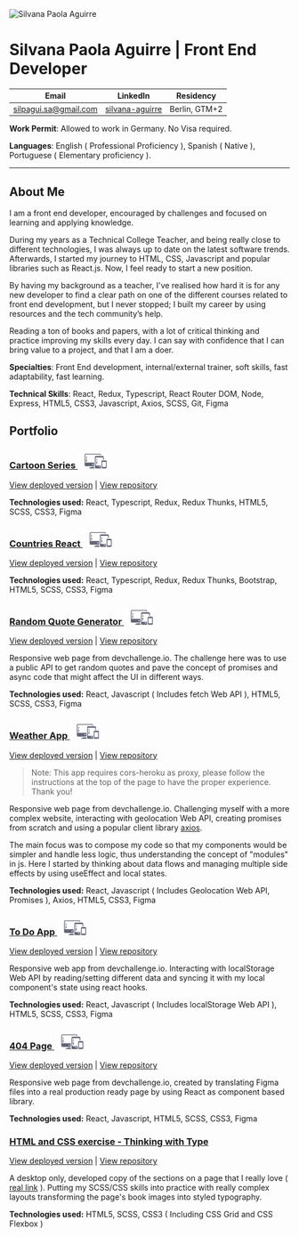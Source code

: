 <img src="https://repository-images.githubusercontent.com/393731208/875b74d3-b04c-4e2d-9286-e18db67bd928" alt="Silvana Paola Aguirre" width="0" height="0"/>

# **Silvana Paola Aguirre** | Front End Developer

| Email                                                 | LinkedIn                                                       | Residency     |
| ----------------------------------------------------- | -------------------------------------------------------------- | ------------- |
| [silpagui.sa@gmail.com](mailto:silpagui.sa@gmail.com) | [silvana-aguirre](https://www.linkedin.com/in/silvana-aguirre) | Berlin, GTM+2 |

**Work Permit**: Allowed to work in Germany. No Visa required.

**Languages**: English ( Professional Proficiency ), Spanish ( Native ), Portuguese ( Elementary proficiency ).

<hr>

## About Me

I am a front end developer, encouraged by challenges and focused on learning and applying knowledge.

During my years as a Technical College Teacher, and being really close to different technologies, I was always up to date on the latest software trends. Afterwards, I started my journey to HTML, CSS, Javascript and popular libraries such as React.js. Now, I feel ready to start a new position.

By having my background as a teacher, I've realised how hard it is for any new developer to find a clear path on one of the different courses related to front end development, but I never stopped; I built my career by using resources and the tech community’s help.

Reading a ton of books and papers, with a lot of critical thinking and practice improving my skills every day. I can say with confidence that I can bring value to a project, and that I am a doer.

**Specialties**: Front End development, internal/external trainer, soft skills, fast adaptability, fast learning.

**Technical Skills**: React, Redux, Typescript, React Router DOM, Node, Express, HTML5, CSS3, Javascript, Axios, SCSS, Git, Figma

## Portfolio

### [Cartoon Series ![Responsive](./assets/vectors/responsive-icon.svg)](https://silpagui.github.io/cartoon-series/)

[View deployed version](https://silpagui.github.io/cartoon-series/) | [View repository](https://github.com/silpagui/cartoon-series)

**Technologies used:**
React, Typescript, Redux, Redux Thunks, HTML5, SCSS, CSS3, Figma

### [Countries React ![Responsive](./assets/vectors/responsive-icon.svg)](https://silpagui.github.io/countries-react/)

[View deployed version](https://silpagui.github.io/countries-react/) | [View repository](https://github.com/silpagui/countries-react)

**Technologies used:**
React, Typescript, Redux, Redux Thunks, Bootstrap, HTML5, SCSS, CSS3, Figma

### [Random Quote Generator ![Responsive](./assets/vectors/responsive-icon.svg)](https://silpagui.github.io/random-quote-generator/)

[View deployed version](https://silpagui.github.io/random-quote-generator/) | [View repository](https://github.com/silpagui/random-quote-generator)

Responsive web page from devchallenge.io. The challenge here was to use a public API to get random quotes and pave the concept of promises and async code that might affect the UI in different ways.

**Technologies used:**
React, Javascript ( Includes fetch Web API ), HTML5, SCSS, CSS3, Figma

### [Weather App ![Responsive](./assets/vectors/responsive-icon.svg)](https://silpagui.github.io/weather-app/)

[View deployed version](https://silpagui.github.io/weather-app/) | [View repository](https://github.com/silpagui/weather-app)

> Note: This app requires cors-heroku as proxy, please follow the instructions at the top of the page to have the proper experience. Thank you!

Responsive web page from devchallenge.io. Challenging myself with a more complex website, interacting with geolocation Web API, creating promises from scratch and using a popular client library [axios](https://github.com/axios/axios).

The main focus was to compose my code so that my components would be simpler and handle less logic, thus understanding the concept of "modules" in js. Here I started by thinking about data flows and managing multiple side effects by using useEffect and local states.

**Technologies used:**
React, Javascript ( Includes Geolocation Web API, Promises ), Axios, HTML5, CSS3, Figma

### [To Do App ![Responsive](./assets/vectors/responsive-icon.svg)](https://silpagui.github.io/to-do-app/)

[View deployed version](https://silpagui.github.io/to-do-app/) | [View repository](https://github.com/silpagui/to-do-app)

Responsive web app from devchallenge.io. Interacting with localStorage Web API by reading/setting different data and syncing it with my local component's state using react hooks.

**Technologies used:**
React, Javascript ( Includes localStorage Web API ), HTML5, SCSS, CSS3, Figma

### [404 Page ![Responsive](./assets/vectors/responsive-icon.svg)](https://silpagui.github.io/404-page/)

[View deployed version](https://silpagui.github.io/404-page/) | [View repository](https://github.com/silpagui/404-page)

Responsive web page from devchallenge.io, created by translating Figma files into a real production ready page by using React as component based library.

**Technologies used:**
React, Javascript, HTML5, SCSS, CSS3, Figma

### [HTML and CSS exercise - Thinking with Type](https://silpagui.github.io/thinking-with-type/)

[View deployed version](https://silpagui.github.io/thinking-with-type/) | [View repository](https://github.com/silpagui/thinking-with-type)

A desktop only, developed copy of the sections on a page that I really love ( [real link](http://thinkingwithtype.com/text/#line-spacing) ). Putting my SCSS/CSS skills into practice with really complex layouts transforming the page's book images into styled typography.

**Technologies used:**
HTML5, SCSS, CSS3 ( Including CSS Grid and CSS Flexbox )
